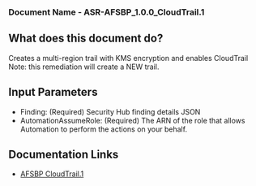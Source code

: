 ### Document Name - ASR-AFSBP_1.0.0_CloudTrail.1
## What does this document do?
Creates a multi-region trail with KMS encryption and enables CloudTrail
Note: this remediation will create a NEW trail.

## Input Parameters
* Finding: (Required) Security Hub finding details JSON
* AutomationAssumeRole: (Required) The ARN of the role that allows Automation to perform the actions on your behalf.

## Documentation Links
* [AFSBP CloudTrail.1](https://docs.aws.amazon.com/securityhub/latest/userguide/securityhub-standards-fsbp-controls.html#fsbp-cloudtrail-1)

